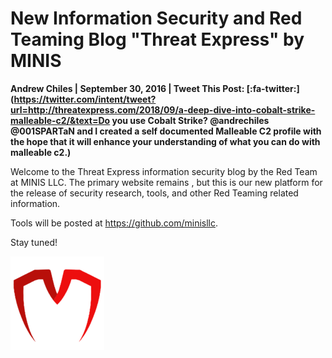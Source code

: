 # New Information Security and Red Teaming Blog "Threat Express" by MINIS 

**Andrew Chiles | September 30, 2016 | Tweet This Post: [:fa-twitter:](https://twitter.com/intent/tweet?url=http://threatexpress.com/2018/09/a-deep-dive-into-cobalt-strike-malleable-c2/&text=Do you use Cobalt Strike? @andrechiles @001SPARTaN and I created a self documented Malleable C2 profile with the hope that it will enhance your understanding of what you can do with malleable c2.)**

Welcome to the Threat Express information security blog by the Red Team at MINIS LLC. The primary website remains , but this is our new platform for the release of security research, tools, and other Red Teaming related information.

Tools will be posted at https://github.com/minisllc.

Stay tuned!

![MINIS - Latin for "threats"](/img/icon-150x150.png)

